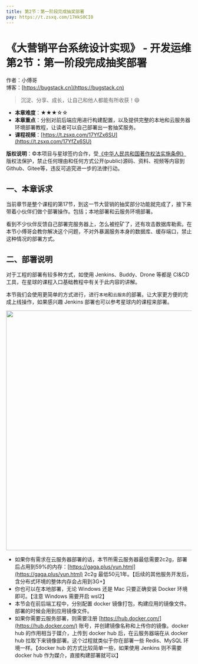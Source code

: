 ```yaml
---
title: 第2节：第一阶段完成抽奖部署
pay: https://t.zsxq.com/17HkS0CI0
---
```


# 《大营销平台系统设计实现》 - 开发运维 第2节：第一阶段完成抽奖部署

作者：小傅哥
<br/>博客：[https://bugstack.cn](https://bugstack.cn)

>沉淀、分享、成长，让自己和他人都能有所收获！😄

- **本章难度**：★★★☆☆
- **本章重点**：分别对前后端应用进行构建配置，以及提供完整的本地和云服务器环境部署教程，让读者可以自己部署出一套抽奖服务。
- **课程视频**：[https://t.zsxq.com/17YfZx6SU](https://t.zsxq.com/17YfZx6SU)

**版权说明**：©本项目与星球签约合作，受[《中华人民共和国著作权法实施条例》](http://www.gov.cn/zhengce/2020-12/26/content_5573623.htm) 版权法保护，禁止任何理由和任何方式公开(public)源码、资料、视频等内容到Github、Gitee等，违反可追究进一步的法律行动。

## 一、本章诉求

当前章节是整个课程的第17节，到这一节大营销的抽奖部分功能就完成了，接下来带着小伙伴们做个部署操作。包括；本地部署和云服务环境部署。

看到不少伙伴反馈自己部署完服务器上，怎么被挖矿了，还有攻击数据库勒索。在本节小傅哥会教你解决这个问题，不对外暴漏服务本身的数据库、缓存端口，禁止这种情况的部署方式。

## 二、部署说明

对于工程的部署有较多种方式，如使用 Jenkins、Buddy、Drone 等都是 CI&CD 工具，在星球的课程入口基础教程中有关于此内容的讲解。

本节我们会使用更简单的方式进行，进行`本地`和`云服务`的部署。让大家更方便的完成上线操作，如果感兴趣 Jenkins 部署也可以参考星球内的课程来部署。

<div align="center">
    <img src="https://bugstack.cn/images/article/project/big-market/big-market-17-01.png?raw=true" width="650px">
</div>

- 如果你有需求在云服务器部署的话，本节所需云服务器最低需要2c2g，部署后占用到59%的内存：[https://gaga.plus/yun.html](https://gaga.plus/yun.html) 2c2g 最低50元1年。【后续的其他服务开发后，含分布式环境的整体内存会占用到3G+】
- 你也可以在本地部署，无论 Windows 还是 Mac 只要正确安装 Docker 环境即可。【注意 Windows 需要开启 wsl2】
- 本节会在前后端工程中，分别配置 docker 镜像打包，构建应用的镜像文件。部署的时候会用到应用镜像文件。
- 如果你需要云服务部署，则需要注册 [https://hub.docker.com/](https://hub.docker.com/) 账号，并创建镜像名称和上传你的镜像。docker hub 的作用相当于媒介，上传到 docker hub 后，在云服务器端在从 docker hub 拉取下来镜像部署。这个过程就类似于你在部署一些 Redis、MySQL 环境一样。【docker hub 的方式比较简单一些，如果使用 Jenkins 则不需要 docker hub 作为媒介，直接构建部署就可以】